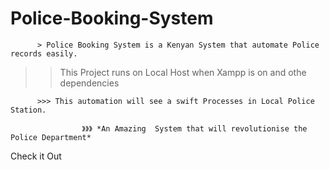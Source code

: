 # Police-Booking-System

          > Police Booking System is a Kenyan System that automate Police records easily.

>> This Project runs on Local Host when Xampp is on and othe dependencies

          >>> This automation will see a swift Processes in Local Police Station.

                    》》》 *An Amazing  System that will revolutionise the Police Department*
          
          
Check it Out 
